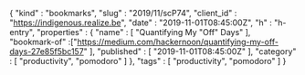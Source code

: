 {
  "kind" : "bookmarks",
  "slug" : "2019/11/scP74",
  "client_id" : "https://indigenous.realize.be",
  "date" : "2019-11-01T08:45:00Z",
  "h" : "h-entry",
  "properties" : {
    "name" : [ "Quantifying My \"Off\" Days" ],
    "bookmark-of" :["https://medium.com/hackernoon/quantifying-my-off-days-27e85f5bc157" ],
    "published" : [ "2019-11-01T08:45:00Z" ],
    "category" : [ "productivity", "pomodoro" ]
  },
  "tags" : [ "productivity", "pomodoro" ]
}
